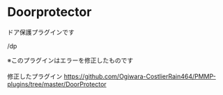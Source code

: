 # Doorprotector
ドア保護プラグインです <br />

/dp

※このプラグインはエラーを修正したものです <br />
<br />
修正したプラグイン https://github.com/Ogiwara-CostlierRain464/PMMP-plugins/tree/master/DoorProtector
